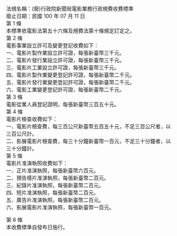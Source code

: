 法規名稱：(廢)行政院新聞局電影業務行政規費收費標準  
廢止日期：民國 100 年 07 月 11 日  
第 1 條  
本標準依電影法第五十六條及規費法第十條規定訂定之。  
第 2 條  
電影事業設立許可及變更登記收費如下：  
一、電影片製作業設立許可證，每張新臺幣三千元。  
二、電影片發行業設立許可證，每張新臺幣三千元。  
三、電影片工業設立許可證，每張新臺幣三千元。  
四、電影片製作業變更登記許可證，每張新臺幣二千元。  
五、電影片發行業變更登記許可證，每張新臺幣二千元。  
六、電影工業變更登記許可證，每張新臺幣二千元。  
第 3 條  
電影從業人員登記證明，每張新臺幣三百五十元。  
第 4 條  
電影片檢查收費如下：  
一、電影片檢查費，每三百公尺新臺幣五百五十元，不足三百公尺者，以  
三百公尺計。  
二、影展電影片檢查費，每三十分鐘新臺幣一百元，不足三十分鐘者，以  
三十分鐘計。  
第 5 條  
電影片准演執照收費如下：  
一、正片准演執照，每張新臺幣六百元。  
二、預告樣片准演執照，每張新臺幣二百元。  
三、紀錄片准演執照，每張新臺幣二百元。  
四、短片准演執照，每張新臺幣二百元。  
五、廣告片准演執照，每張新臺幣二百元。  
六、影展電影片准演執照，每張新臺幣一百元。  


第 6 條  
本收費標準自發布日施行。  


